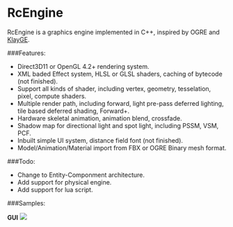 RcEngine
========

RcEngine is a graphics engine implemented in C++,  inspired by OGRE and [KlayGE]. 

###Features:

- Direct3D11 or OpenGL 4.2+ rendering system.
- XML baded Effect system, HLSL or GLSL shaders, caching of bytecode (not finished).
- Support all kinds of shader, including vertex, geometry, tesselation, pixel, compute shaders. 
- Multiple render path, including forward, light pre-pass deferred lighting, tile based deferred shading, Forward+.
- Hardware skeletal animation, animation blend, crossfade.
- Shadow map for directional light and spot light, including PSSM, VSM, PCF.
- Inbuilt simple UI system, distance field font (not finished).
- Model/Animation/Material import from FBX or OGRE Binary mesh format.

###Todo:
- Change to Entity-Componment architecture.
- Add support for physical engine.
- Add support for lua script.

###Samples:

**GUI**
![](https://github.com/hustruan/RcEngine/tree/master/RcEngine/Samples/GUIApp/GUIApp.bmp)



[KlayGE]: http://www.klayge.org/
